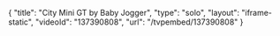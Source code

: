 {
    "title": "City Mini GT by Baby Jogger",
    "type": "solo",
    "layout": "iframe-static",
    "videoId": "137390808",
    "url": "\/tvpembed\/137390808"
}